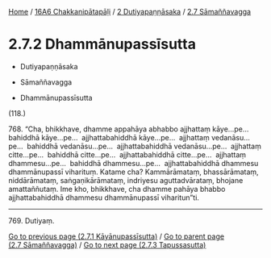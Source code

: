 
[Home](/) / [16A6 Chakkanipātapāḷi](../../../16A6.md) / [2 Dutiyapaṇṇāsaka](../../2.md) / [2.7 Sāmaññavagga](../2.7.md)

# 2.7.2 Dhammānupassīsutta

* Dutiyapaṇṇāsaka

* Sāmaññavagga

* Dhammānupassīsutta

(118.)

768\. “Cha, bhikkhave, dhamme appahāya abhabbo ajjhattaṃ kāye…pe…  bahiddhā kāye…pe…  ajjhattabahiddhā kāye…pe…  ajjhattaṃ vedanāsu…pe…  bahiddhā vedanāsu…pe…  ajjhattabahiddhā vedanāsu…pe…  ajjhattaṃ citte…pe…  bahiddhā citte…pe…  ajjhattabahiddhā citte…pe…  ajjhattaṃ dhammesu…pe…  bahiddhā dhammesu…pe…  ajjhattabahiddhā dhammesu dhammānupassī viharituṃ. Katame cha? Kammārāmataṃ, bhassārāmataṃ, niddārāmataṃ, saṅgaṇikārāmataṃ, indriyesu aguttadvārataṃ, bhojane amattaññutaṃ. Ime kho, bhikkhave, cha dhamme pahāya bhabbo ajjhattabahiddhā dhammesu dhammānupassī viharitun”ti.

---

769\. Dutiyaṃ.



[Go to previous page (2.7.1 Kāyānupassīsutta)](2.7.1.md) / [Go to parent page (2.7 Sāmaññavagga)](../2.7.md) / [Go to next page (2.7.3 Tapussasutta)](2.7.3.md)


